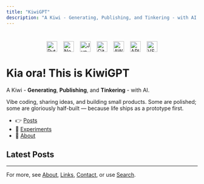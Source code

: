 ```yaml
---
title: "KiwiGPT"
description: "A Kiwi - Generating, Publishing, and Tinkering - with AI! Vibe coding, ideas in public, and small products (some polished, some gloriously half-built)."
---
```


#
<div style="display:flex;gap:16px;align-items:center;justify-content:center;flex-wrap:wrap;margin: 8px 0 16px;">
			<img src="/TechIcon/TechIcon_Python.png" alt="Python" height="28"/>
			<img src="/TechIcon/TechIcon_NeuralNetwork.png" alt="Neural Network" height="28"/>
			<img src="/TechIcon/TechIcon_Jupyter.png" alt="Jupyter" height="28"/>
			<img src="/TechIcon/TechIcon_Git.png" alt="Git" height="28"/>
			<img src="/TechIcon/TechIcon_AWS.png" alt="AWS" height="28"/>
			<img src="/TechIcon/TechIcon_API.png" alt="API" height="28"/>
			<img src="/TechIcon/TechIcon_VSCode.png" alt="VS Code" height="28"/>
</div>

# Kia ora! This is **KiwiGPT**  
A Kiwi - **Generating**, **Publishing**, and **Tinkering** - with AI.

Vibe coding, sharing ideas, and building small products. Some are polished; some are gloriously half-built — because life ships as a prototype first.

- 👉 [Posts](/posts/)
- 🧪 [Experiments](/projects/)
- 💌 [About](/about/)


## Latest Posts

---

For more, see [About](/about/), [Links](/links/), [Contact](/contact/), or use [Search](/search/).